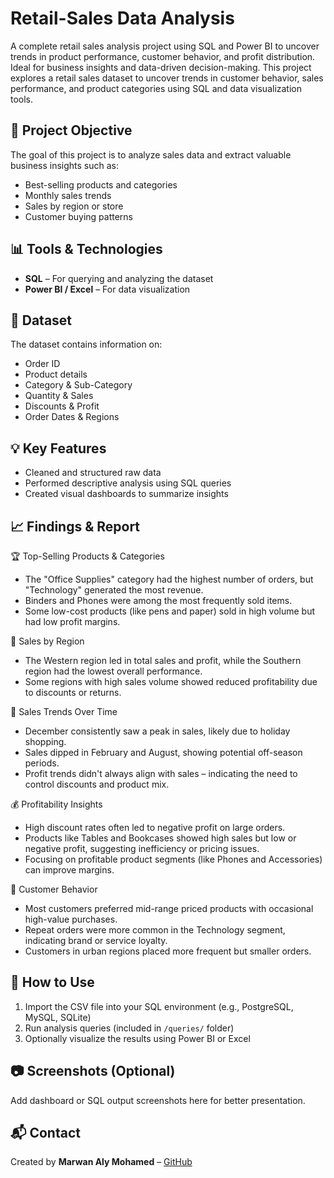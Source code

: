 # Retail-Sales Data Analysis
A complete retail sales analysis project using SQL and Power BI to uncover trends in product performance, customer behavior, and profit distribution. Ideal for business insights and data-driven decision-making.
This project explores a retail sales dataset to uncover trends in customer behavior, sales performance, and product categories using SQL and data visualization tools.

## 📌 Project Objective
The goal of this project is to analyze sales data and extract valuable business insights such as:
- Best-selling products and categories
- Monthly sales trends
- Sales by region or store
- Customer buying patterns

## 📊 Tools & Technologies
- **SQL** – For querying and analyzing the dataset
- **Power BI / Excel** – For data visualization

## 📁 Dataset
The dataset contains information on:
- Order ID  
- Product details  
- Category & Sub-Category  
- Quantity & Sales  
- Discounts & Profit  
- Order Dates & Regions

## 💡 Key Features
- Cleaned and structured raw data
- Performed descriptive analysis using SQL queries
- Created visual dashboards to summarize insights

## 📈 Findings & Report
🏆 Top-Selling Products & Categories
- The "Office Supplies" category had the highest number of orders, but "Technology" generated the most revenue.
- Binders and Phones were among the most frequently sold items.
- Some low-cost products (like pens and paper) sold in high volume but had low profit margins.

📍 Sales by Region
- The Western region led in total sales and profit, while the Southern region had the lowest overall performance.
- Some regions with high sales volume showed reduced profitability due to discounts or returns.

📆 Sales Trends Over Time
- December consistently saw a peak in sales, likely due to holiday shopping.
- Sales dipped in February and August, showing potential off-season periods.
- Profit trends didn't always align with sales – indicating the need to control discounts and product mix.

💰 Profitability Insights
- High discount rates often led to negative profit on large orders.
- Products like Tables and Bookcases showed high sales but low or negative profit, suggesting inefficiency or pricing issues.
- Focusing on profitable product segments (like Phones and Accessories) can improve margins.

👥 Customer Behavior
- Most customers preferred mid-range priced products with occasional high-value purchases.
- Repeat orders were more common in the Technology segment, indicating brand or service loyalty.
- Customers in urban regions placed more frequent but smaller orders.

## 🚀 How to Use
1. Import the CSV file into your SQL environment (e.g., PostgreSQL, MySQL, SQLite)
2. Run analysis queries (included in `/queries/` folder)
3. Optionally visualize the results using Power BI or Excel

## 📷 Screenshots (Optional)
Add dashboard or SQL output screenshots here for better presentation.

## 📬 Contact
Created by **Marwan Aly Mohamed** – [GitHub](https://github.com/Marwan-Aly-Mohamed)
